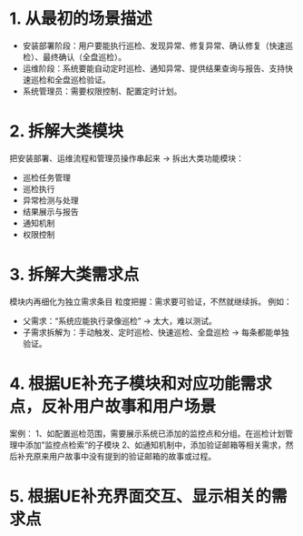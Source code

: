 # 1. 从最初的场景描述

- 安装部署阶段：用户要能执行巡检、发现异常、修复异常、确认修复（快速巡检）、最终确认（全盘巡检）。
- 运维阶段：系统要能自动定时巡检、通知异常、提供结果查询与报告、支持快速巡检和全盘巡检验证。
- 系统管理员：需要权限控制、配置定时计划。

# 2. 拆解大类模块

把安装部署、运维流程和管理员操作串起来 → 拆出大类功能模块：

- 巡检任务管理
- 巡检执行
- 异常检测与处理
- 结果展示与报告
- 通知机制
- 权限控制

# 3. 拆解大类需求点

模块内再细化为独立需求条目
粒度把握：需求要可验证，不然就继续拆。
例如：
- 父需求：“系统应能执行录像巡检” → 太大，难以测试。
- 子需求拆解为：手动触发、定时巡检、快速巡检、全盘巡检 → 每条都能单独验证。

# 4. 根据UE补充子模块和对应功能需求点，反补用户故事和用户场景

案例：
1、如配置巡检范围，需要展示系统已添加的监控点和分组。在巡检计划管理中添加”监控点检索“的子模块
2、如通知机制中，添加验证邮箱等相关需求，然后补充原来用户故事中没有提到的验证邮箱的故事或过程。

# 5. 根据UE补充界面交互、显示相关的需求点
